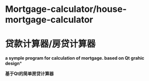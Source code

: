 # Mortgage-calculator/house-mortgage-calculator
#  贷款计算器/房贷计算器

**a symple program for calculation of mortgage. based on Qt grahic design***

**基于Qt的简单房贷计算器**
